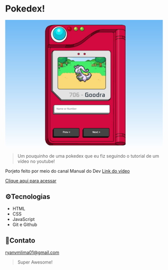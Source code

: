 # Pokedex! 

![preview](img/preview.png)

>Um pouquinho de uma pokedex que eu fiz seguindo o tutorial de um vídeo no youtube! 



Porjeto feito por meio do canal Manual do Dev
[Link do vídeo](https://www.youtube.com/watch?v=SjtdH3dWLa8&t)

[Clique aqui para acessar](https://limaryan.github.io/superpokedex)

## ⚙️Tecnologias

- HTML
- CSS
- JavaScript
- Git e Github

## 📮Contato
ryanvmlima01@gmail.com

>Super Awesome!